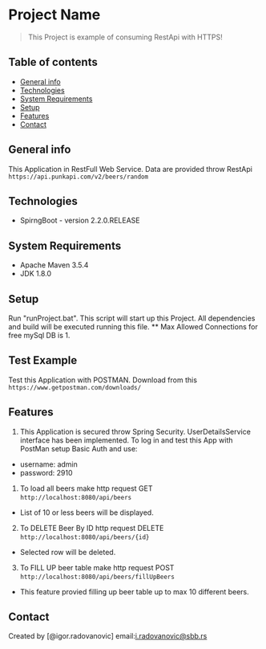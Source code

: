 # Project Name
> This Project is example of consuming RestApi with HTTPS!

## Table of contents
* [General info](#general-info)
* [Technologies](#technologies)
* [System Requirements](#system-requirements)
* [Setup](#setup)
* [Features](#features)
* [Contact](#contact)


## General info
This Application in RestFull Web Service. Data are provided throw RestApi 
`https://api.punkapi.com/v2/beers/random`

## Technologies
* SpirngBoot - version 2.2.0.RELEASE

## System Requirements
* Apache Maven 3.5.4
* JDK 1.8.0

## Setup
Run "runProject.bat". This script will start up this Project. All dependencies and build will be executed running this file. 
** Max Allowed Connections for free mySql DB is 1. 

## Test Example
Test this Application with POSTMAN. Download from this 
`https://www.getpostman.com/downloads/`

## Features
1. This Application is secured throw Spring Security. UserDetailsService interface has been implemented.
To log in and test this App with PostMan setup Basic Auth and use:
* username: admin
* password: 2910

1. To load all beers make http request GET 
`http://localhost:8080/api/beers` 
* List of 10 or less beers will be displayed.
2. To DELETE Beer By ID http request DELETE 
`http://localhost:8080/api/beers/{id}`
* Selected row will be deleted.
3. To FILL UP beer table make http request POST 
`http://localhost:8080/api/beers/fillUpBeers`
* This feature provied filling up beer table up to max 10 different beers.

## Contact
Created by [@igor.radovanovic] email:i.radovanovic@sbb.rs